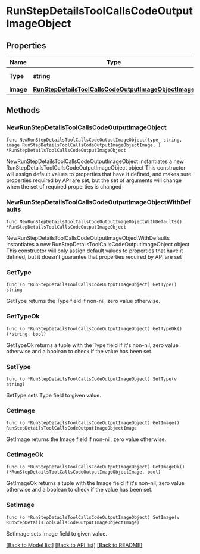 # RunStepDetailsToolCallsCodeOutputImageObject

## Properties

Name | Type | Description | Notes
------------ | ------------- | ------------- | -------------
**Type** | **string** | Always &#x60;image&#x60;. | 
**Image** | [**RunStepDetailsToolCallsCodeOutputImageObjectImage**](RunStepDetailsToolCallsCodeOutputImageObjectImage.md) |  | 

## Methods

### NewRunStepDetailsToolCallsCodeOutputImageObject

`func NewRunStepDetailsToolCallsCodeOutputImageObject(type_ string, image RunStepDetailsToolCallsCodeOutputImageObjectImage, ) *RunStepDetailsToolCallsCodeOutputImageObject`

NewRunStepDetailsToolCallsCodeOutputImageObject instantiates a new RunStepDetailsToolCallsCodeOutputImageObject object
This constructor will assign default values to properties that have it defined,
and makes sure properties required by API are set, but the set of arguments
will change when the set of required properties is changed

### NewRunStepDetailsToolCallsCodeOutputImageObjectWithDefaults

`func NewRunStepDetailsToolCallsCodeOutputImageObjectWithDefaults() *RunStepDetailsToolCallsCodeOutputImageObject`

NewRunStepDetailsToolCallsCodeOutputImageObjectWithDefaults instantiates a new RunStepDetailsToolCallsCodeOutputImageObject object
This constructor will only assign default values to properties that have it defined,
but it doesn't guarantee that properties required by API are set

### GetType

`func (o *RunStepDetailsToolCallsCodeOutputImageObject) GetType() string`

GetType returns the Type field if non-nil, zero value otherwise.

### GetTypeOk

`func (o *RunStepDetailsToolCallsCodeOutputImageObject) GetTypeOk() (*string, bool)`

GetTypeOk returns a tuple with the Type field if it's non-nil, zero value otherwise
and a boolean to check if the value has been set.

### SetType

`func (o *RunStepDetailsToolCallsCodeOutputImageObject) SetType(v string)`

SetType sets Type field to given value.


### GetImage

`func (o *RunStepDetailsToolCallsCodeOutputImageObject) GetImage() RunStepDetailsToolCallsCodeOutputImageObjectImage`

GetImage returns the Image field if non-nil, zero value otherwise.

### GetImageOk

`func (o *RunStepDetailsToolCallsCodeOutputImageObject) GetImageOk() (*RunStepDetailsToolCallsCodeOutputImageObjectImage, bool)`

GetImageOk returns a tuple with the Image field if it's non-nil, zero value otherwise
and a boolean to check if the value has been set.

### SetImage

`func (o *RunStepDetailsToolCallsCodeOutputImageObject) SetImage(v RunStepDetailsToolCallsCodeOutputImageObjectImage)`

SetImage sets Image field to given value.



[[Back to Model list]](../README.md#documentation-for-models) [[Back to API list]](../README.md#documentation-for-api-endpoints) [[Back to README]](../README.md)


